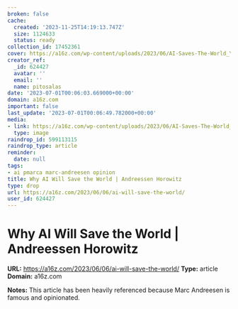 ```yaml
---
broken: false
cache:
  created: '2023-11-25T14:19:13.747Z'
  size: 1124633
  status: ready
collection_id: 17452361
cover: https://a16z.com/wp-content/uploads/2023/06/AI-Saves-The-World_Yoast-FB.jpg
creator_ref:
  _id: 624427
  avatar: ''
  email: ''
  name: pitosalas
date: '2023-07-01T00:06:03.669000+00:00'
domain: a16z.com
important: false
last_update: '2023-07-01T00:06:49.782000+00:00'
media:
- link: https://a16z.com/wp-content/uploads/2023/06/AI-Saves-The-World_Yoast-FB.jpg
  type: image
raindrop_id: 599113115
raindrop_type: article
reminder:
  date: null
tags:
- ai pmarca marc-andreesen opinion
title: Why AI Will Save the World | Andreessen Horowitz
type: drop
url: https://a16z.com/2023/06/06/ai-will-save-the-world/
user_id: 624427
---
```


# Why AI Will Save the World | Andreessen Horowitz

**URL:** https://a16z.com/2023/06/06/ai-will-save-the-world/
**Type:** article
**Domain:** a16z.com

**Notes:**
This article has been heavily referenced because Marc Andreesen is famous and opinionated.
